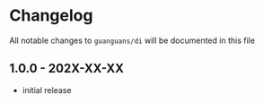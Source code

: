 # Changelog

All notable changes to `guanguans/di` will be documented in this file

## 1.0.0 - 202X-XX-XX

- initial release
